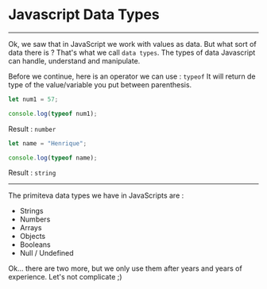 # Javascript Data Types

---

Ok, we saw that in JavaScript we work with values as data. But what sort of data there is ? That's what we call `data types`. The types of data Javascript can handle, understand and manipulate.

Before we continue, here is an operator we can use : `typeof`
It will return de type of the value/variable you put between parenthesis.

```js
let num1 = 57;

console.log(typeof num1);
```

Result : `number`

```js
let name = "Henrique";

console.log(typeof name);
```

Result : `string`

---

The primiteva data types we have in JavaScripts are :

- Strings
- Numbers
- Arrays
- Objects
- Booleans
- Null / Undefined

Ok... there are two more, but we only use them after years and years of experience. Let's not complicate ;)
